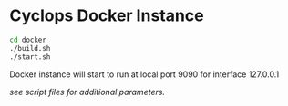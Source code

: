 # Cyclops Docker Instance

```bash
cd docker
./build.sh
./start.sh
```
Docker instance will start to run at local port 9090 for interface 127.0.0.1

*see script files for additional parameters.*